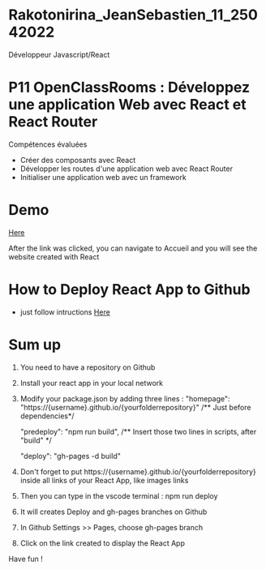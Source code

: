 # Rakotonirina_JeanSebastien_11_25042022
Développeur Javascript/React 

# P11 OpenClassRooms : Développez une application Web avec React et React Router
Compétences évaluées
- Créer des composants avec React
- Développer les routes d'une application web avec React Router
- Initialiser une application web avec un framework
# Demo
[Here](https://jsr029.github.io/Rakotonirina_JeanSebastien_11_25042022/)

After the link was clicked, you can navigate to Accueil and you will see the website created with React

# How to Deploy React App to Github
- just follow intructions [Here](https://www.c-sharpcorner.com/article/how-to-deploy-react-application-on-github-pages/)

# Sum up
1. You need to have a repository on Github
2. Install your react app in your local network
3. Modify your package.json by adding three lines :
   "homepage": "https://{username}.github.io/{yourfolderrepository}" /** Just before dependencies*/
   
   "predeploy": "npm run build", /** Insert those two lines in scripts, after "build" */
   
   "deploy": "gh-pages -d build"
   
4. Don't forget to put https://{username}.github.io/{yourfolderrepository} inside all links of your React App, like images links
5. Then you can type in the vscode terminal : npm run deploy
6. It will creates Deploy and gh-pages branches on Github
7. In Github Settings >> Pages, choose gh-pages branch
8. Click on the link created to display the React App

Have fun !
